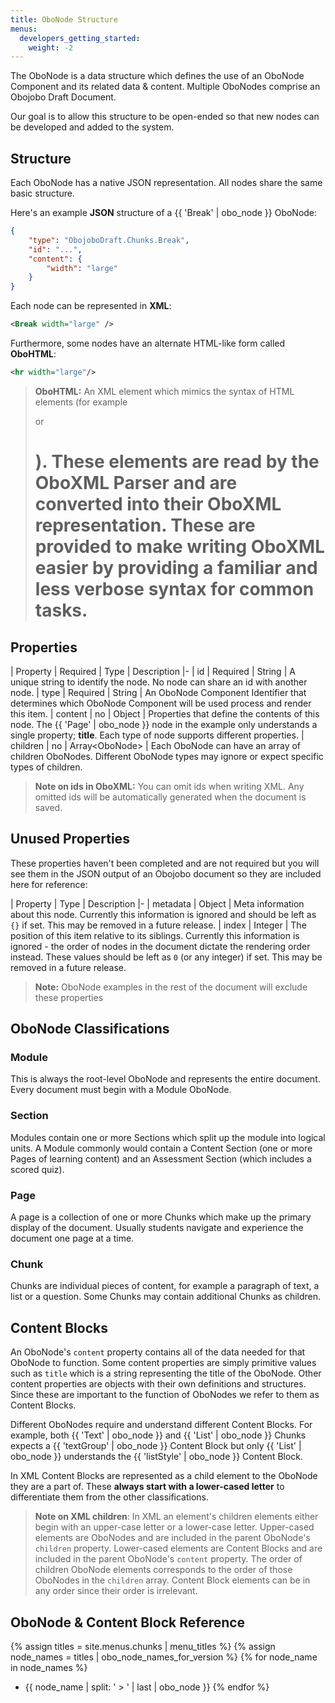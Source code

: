 ```yaml
---
title: OboNode Structure
menus:
  developers_getting_started:
    weight: -2
---
```


The OboNode is a data structure which defines the use of an OboNode Component and its related data & content. Multiple OboNodes comprise an Obojobo Draft Document.

Our goal is to allow this structure to be open-ended so that new nodes can be developed and added to the system.

## Structure

Each OboNode has a native JSON representation. All nodes share the same basic structure.

Here's an example **JSON** structure of a {{ 'Break' | obo_node }} OboNode:

```json
{
	"type": "ObojoboDraft.Chunks.Break",
	"id": "...",
	"content": {
		"width": "large"
	}
}
```

Each node can be represented in **XML**:

```xml
<Break width="large" />
```

Furthermore, some nodes have an alternate HTML-like form called **OboHTML**:

```xml
<hr width="large"/>
```

> **OboHTML:** An XML element which mimics the syntax of HTML elements (for example <p> or <h1>). These elements are read by the OboXML Parser and are converted into their OboXML representation. These are provided to make writing OboXML easier by providing a familiar and less verbose syntax for common tasks.

## Properties

| Property | Required | Type | Description
|-
| id | Required | String | A unique string to identify the node. No node can share an id with another node.
| type | Required | String | An OboNode Component Identifier that determines which OboNode Component will be used process and render this item.
| content | no | Object | Properties that define the contents of this node. The {{ 'Page' | obo_node }} node in the example only understands a single property; **title**. Each type of node supports different properties.
| children | no | Array\<OboNode> | Each OboNode can have an array of children OboNodes. Different OboNode types may ignore or expect specific types of children.

> **Note on ids in OboXML:** You can omit ids when writing XML. Any omitted ids will be automatically generated when the document is saved.

## Unused Properties

These properties haven't been completed and are not required but you will see them in the JSON output of an Obojobo document so they are included here for reference:

| Property | Type | Description
|-
| metadata | Object | Meta information about this node. Currently this information is ignored and should be left as `{}` if set. This may be removed in a future release.
| index | Integer | The position of this item relative to its siblings. Currently this information is ignored - the order of nodes in the document dictate the rendering order instead. These values should be left as `0` (or any integer) if set. This may be removed in a future release.

> **Note:** OboNode examples in the rest of the document will exclude these properties

## OboNode Classifications

### Module

This is always the root-level OboNode and represents the entire document. Every document must begin with a Module OboNode.

### Section

Modules contain one or more Sections which split up the module into logical units. A Module commonly would contain a Content Section (one or more Pages of learning content) and an Assessment Section (which includes a scored quiz).

### Page

A page is a collection of one or more Chunks which make up the primary display of the document. Usually students navigate and experience the document one page at a time.

### Chunk

Chunks are individual pieces of content, for example a paragraph of text, a list or a question. Some Chunks may contain additional Chunks as children.

## Content Blocks

An OboNode's `content` property contains all of the data needed for that OboNode to function. Some content properties are simply primitive values such as `title` which is a string representing the title of the OboNode. Other content properties are objects with their own definitions and structures. Since these are important to the function of OboNodes we refer to them as Content Blocks.

Different OboNodes require and understand different Content Blocks. For example, both {{ 'Text' | obo_node }} and {{ 'List' | obo_node }} Chunks expects a {{ 'textGroup' | obo_node }} Content Block but only {{ 'List' | obo_node }} understands the {{ 'listStyle' | obo_node }} Content Block.

In XML Content Blocks are represented as a child element to the OboNode they are a part of. These **always start with a lower-cased letter** to differentiate them from the other classifications.

> **Note on XML children**: In XML an element's children elements either begin with an upper-case letter or a lower-case letter. Upper-cased elements are OboNodes and are included in the parent OboNode's `children` property. Lower-cased elements are Content Blocks and are included in the parent OboNode's `content` property. The order of children OboNode elements corresponds to the order of those OboNodes in the `children` array. Content Block elements can be in any order since their order is irrelevant.

## OboNode & Content Block Reference

{% assign titles = site.menus.chunks | menu_titles %}
{% assign node_names = titles | obo_node_names_for_version %}
{% for node_name in node_names %}

- {{ node_name | split: ' > ' | last | obo_node }}
  {% endfor %}

